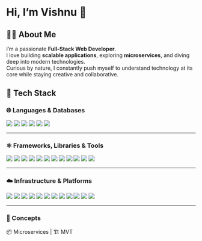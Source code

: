 # Hi, I’m Vishnu 👋  

## 👨‍💻 About Me  
I’m a passionate **Full-Stack Web Developer**.  
I love building **scalable applications**, exploring **microservices**, and diving deep into modern technologies.  
Curious by nature, I constantly push myself to understand technology at its core while staying creative and collaborative.  

## 🚀 Tech Stack  

### 🌐 Languages & Databases  
<p align="left">
  <img src="https://img.shields.io/badge/JavaScript-F7DF1E?style=for-the-badge&logo=javascript&logoColor=black" />
  <img src="https://img.shields.io/badge/TypeScript-3178C6?style=for-the-badge&logo=typescript&logoColor=white" />
  <img src="https://img.shields.io/badge/MongoDB-47A248?style=for-the-badge&logo=mongodb&logoColor=white" />
  <img src="https://img.shields.io/badge/PostgreSQL-4169E1?style=for-the-badge&logo=postgresql&logoColor=white" />
  <img src="https://img.shields.io/badge/HTML5-E34F26?style=for-the-badge&logo=html5&logoColor=white" />
  <img src="https://img.shields.io/badge/CSS3-1572B6?style=for-the-badge&logo=css3&logoColor=white" />
</p>  

---

### ⚛️ Frameworks, Libraries & Tools  
<p align="left">
  <img src="https://img.shields.io/badge/Node.js-43853D?style=for-the-badge&logo=node.js&logoColor=white" />
  <img src="https://img.shields.io/badge/React-20232A?style=for-the-badge&logo=react&logoColor=61DAFB" />
  <img src="https://img.shields.io/badge/Next.js-000000?style=for-the-badge&logo=nextdotjs&logoColor=white" />
  <img src="https://img.shields.io/badge/Vite-646CFF?style=for-the-badge&logo=vite&logoColor=white" />
  <img src="https://img.shields.io/badge/Redux%20Toolkit-764ABC?style=for-the-badge&logo=redux&logoColor=white" />
  <img src="https://img.shields.io/badge/Zustand-443355?style=for-the-badge&logo=react&logoColor=white" />
  <img src="https://img.shields.io/badge/Socket.IO-010101?style=for-the-badge&logo=socketdotio&logoColor=white" />
  <img src="https://img.shields.io/badge/Prisma-2D3748?style=for-the-badge&logo=prisma&logoColor=white" />
  <img src="https://img.shields.io/badge/TailwindCSS-06B6D4?style=for-the-badge&logo=tailwindcss&logoColor=white" />
  <img src="https://img.shields.io/badge/MUI-007FFF?style=for-the-badge&logo=mui&logoColor=white" />
  <img src="https://img.shields.io/badge/Chakra%20UI-319795?style=for-the-badge&logo=chakraui&logoColor=white" />
  <img src="https://img.shields.io/badge/Radix%20UI-161618?style=for-the-badge&logo=radixui&logoColor=white" />
</p>  

---

### ☁️ Infrastructure & Platforms  
<p align="left">
  <img src="https://img.shields.io/badge/Docker-2496ED?style=for-the-badge&logo=docker&logoColor=white" />
  <img src="https://img.shields.io/badge/Kubernetes-326CE5?style=for-the-badge&logo=kubernetes&logoColor=white" />
  <img src="https://img.shields.io/badge/NGINX%20Ingress-009639?style=for-the-badge&logo=nginx&logoColor=white" />
  <img src="https://img.shields.io/badge/Apache%20Kafka-231F20?style=for-the-badge&logo=apachekafka&logoColor=white" />
  <img src="https://img.shields.io/badge/Git-F05032?style=for-the-badge&logo=git&logoColor=white" />
  <img src="https://img.shields.io/badge/GitHub-181717?style=for-the-badge&logo=github&logoColor=white" />
  <img src="https://img.shields.io/badge/Vercel-000000?style=for-the-badge&logo=vercel&logoColor=white" />
  <img src="https://img.shields.io/badge/AWS-FF9900?style=for-the-badge&logo=amazonaws&logoColor=white" />
  <img src="https://img.shields.io/badge/Render-46E3B7?style=for-the-badge&logo=render&logoColor=black" />
  <img src="https://img.shields.io/badge/DigitalOcean-0080FF?style=for-the-badge&logo=digitalocean&logoColor=white" />
  <img src="https://img.shields.io/badge/Vitest-729B1B?style=for-the-badge&logo=vitest&logoColor=white" />
  <img src="https://img.shields.io/badge/REST-02569B?style=for-the-badge&logo=rest&logoColor=white" />
</p>  

---

### 🧩 Concepts  
📦 Microservices | 🏗️ MVT 
